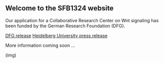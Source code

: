 ## Welcome to the SFB1324 website

Our application for a Collaborative Research Center on Wnt signaling has been funded by the German Research Foundation (DFG).

[DFG release](http://www.dfg.de/service/presse/pressemitteilungen/2017/pressemitteilung_nr_16/index.html)
[Heidelberg University press release](http://www.uni-heidelberg.de/presse/news2017/pm20170526_new-collaborative-research-center-on-a-fundamental-signaling-pathway-in-development-and-disease.html)

More information coming soon ...
  
(img)
